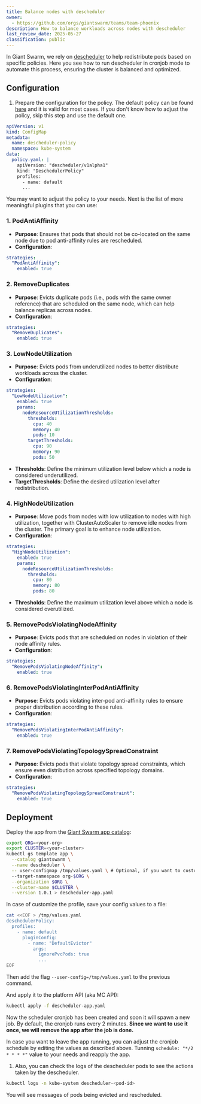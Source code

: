 ```yaml
---
title: Balance nodes with descheduler
owner:
  - https://github.com/orgs/giantswarm/teams/team-phoenix
description: How to balance workloads across nodes with descheduler
last_review_date: 2025-05-27
classification: public
---
```

In Giant Swarm, we rely on [descheduler](https://github.com/giantswarm/descheduler-app) to help redistribute pods based on specific policies. Here you see how to run descheduler in cronjob mode to automate this process, ensuring the cluster is balanced and optimized.

## Configuration

1. Prepare the configuration for the policy. The default policy can be found [here](https://github.com/giantswarm/descheduler-app/blob/main/helm/descheduler/values.yaml#L72) and it is valid for most cases. If you don't know how to adjust the policy, skip this step and use the default one.

```yaml
apiVersion: v1
kind: ConfigMap
metadata:
  name: descheduler-policy
  namespace: kube-system
data:
  policy.yaml: |
    apiVersion: "descheduler/v1alpha1"
    kind: "DeschedulerPolicy"
    profiles:
      - name: default
      ...
```

You may want to adjust the policy to your needs. Next is the list of more meaningful plugins that you can use:

### 1. **PodAntiAffinity**

- **Purpose**: Ensures that pods that should not be co-located on the same node due to pod anti-affinity rules are rescheduled.
- **Configuration**:

```yaml
strategies:
  "PodAntiAffinity":
    enabled: true
```


### 2. **RemoveDuplicates**

- **Purpose**: Evicts duplicate pods (i.e., pods with the same owner reference) that are scheduled on the same node, which can help balance replicas across nodes.
- **Configuration**:

```yaml
strategies:
  "RemoveDuplicates":
    enabled: true
```


### 3. **LowNodeUtilization**

- **Purpose**: Evicts pods from underutilized nodes to better distribute workloads across the cluster.
- **Configuration**:

```yaml
strategies:
  "LowNodeUtilization":
    enabled: true
    params:
      nodeResourceUtilizationThresholds:
        thresholds:
          cpu: 40
          memory: 40
          pods: 10
        targetThresholds:
          cpu: 90
          memory: 90
          pods: 50
```

  - **Thresholds**: Define the minimum utilization level below which a node is considered underutilized.
  - **TargetThresholds**: Define the desired utilization level after redistribution.

### 4. **HighNodeUtilization**

- **Purpose**:  Move pods from nodes with low utilization to nodes with high utilization, together with ClusterAutoScaler to remove idle nodes from the cluster. The primary goal is to enhance node utilization.
- **Configuration**:

```yaml
strategies:
  "HighNodeUtilization":
    enabled: true
    params:
      nodeResourceUtilizationThresholds:
        thresholds:
          cpu: 80
          memory: 80
          pods: 80
```

  - **Thresholds**: Define the maximum utilization level above which a node is considered overutilized.

### 5. **RemovePodsViolatingNodeAffinity**

- **Purpose**: Evicts pods that are scheduled on nodes in violation of their node affinity rules.
- **Configuration**:

```yaml
strategies:
  "RemovePodsViolatingNodeAffinity":
    enabled: true
```


### 6. **RemovePodsViolatingInterPodAntiAffinity**

- **Purpose**: Evicts pods violating inter-pod anti-affinity rules to ensure proper distribution according to these rules.
- **Configuration**:

```yaml
strategies:
  "RemovePodsViolatingInterPodAntiAffinity":
    enabled: true
```


### 7. **RemovePodsViolatingTopologySpreadConstraint**

- **Purpose**: Evicts pods that violate topology spread constraints, which ensure even distribution across specified topology domains.
- **Configuration**:

```yaml
strategies:
  "RemovePodsViolatingTopologySpreadConstraint":
    enabled: true
```


## Deployment

Deploy the app from the [Giant Swarm app catalog](https://github.com/giantswarm/descheduler-app):

```sh
export ORG=<your-org>
export CLUSTER=<your-cluster>
kubectl gs template app \
  --catalog giantswarm \
  --name descheduler \
  -- user-configmap /tmp/values.yaml \ # Optional, if you want to customize the descheduler policy
  --target-namespace org-$ORG \
  --organization $ORG \
  --cluster-name $CLUSTER \
  --version 1.0.1 > descheduler-app.yaml
```

In case of customize the profile, save your config values to a file:

```sh
cat <<EOF > /tmp/values.yaml
deschedulerPolicy:
  profiles:
    - name: default
      pluginConfig:
        - name: "DefaultEvictor"
          args:
            ignorePvcPods: true
            ...
EOF
```

Then add the flag `--user-config=/tmp/values.yaml` to the previous command.

And apply it to the platform API (aka MC API):

```sh
kubectl apply -f descheduler-app.yaml
```

Now the scheduler cronjob has been created and soon it will spawn a new job. By default, the cronjob runs every 2 minutes. **Since we want to use it once, we will remove the app after the job is done.**

In case you want to leave the app running, you can adjust the cronjob schedule by editing the values as described above. Tunning `schedule: "*/2 * * * *"` value to your needs and reapply the app.

1. Also, you can check the logs of the descheduler pods to see the actions taken by the descheduler.

```sh
kubectl logs -n kube-system descheduler-<pod-id>
```

You will see messages of pods being evicted and rescheduled.
